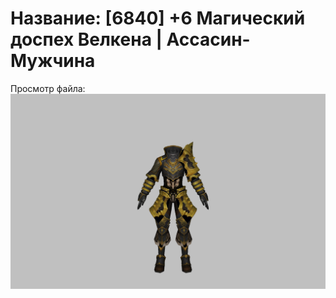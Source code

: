 # Название: [6840] +6 Магический доспех Велкена | Ассасин-Мужчина

Просмотр файла:
![p060023.png](p060023.png)